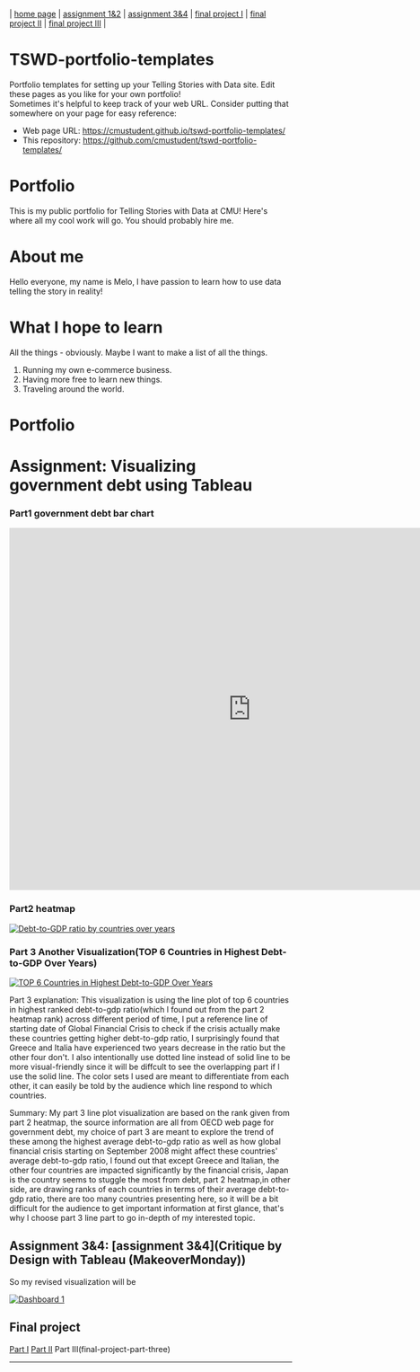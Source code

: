 | [home page](https://cmustudent.github.io/tswd-portfolio-templates/) | [assignment 1&2](XXXXX) | [assignment 3&4](MakeoverMonday) | [final project I](final-project-part-one) | [final project II](final-project-part-two) | [final project III](final-project-part-three) |

# TSWD-portfolio-templates
Portfolio templates for setting up your Telling Stories with Data site.  Edit these pages as you like for your own portfolio!  
Sometimes it's helpful to keep track of your web URL.  Consider putting that somewhere on your page for easy reference: 

- Web page URL: https://cmustudent.github.io/tswd-portfolio-templates/
- This repository: https://github.com/cmustudent/tswd-portfolio-templates/

# Portfolio
This is my public portfolio for Telling Stories with Data at CMU!  Here's where all my cool work will go.  You should probably hire me. 

# About me
Hello everyone, my name is Melo, l have passion to learn how to use data telling the story in reality!

# What I hope to learn
All the things - obviously. Maybe I want to make a list of all the things.  

1. Running my own e-commerce business.
2. Having more free to learn new things.
3. Traveling around the world.


# Portfolio

# Assignment: Visualizing government debt using Tableau
### Part1 government debt bar chart
<iframe src="https://data.oecd.org/chart/7eT4" width="860" height="645" style="border: 0" mozallowfullscreen="true" webkitallowfullscreen="true" allowfullscreen="true"><a href="https://data.oecd.org/chart/7eT4" target="_blank">OECD Chart: General government debt, Total, % of GDP, Annual, 2018</a></iframe>

### Part2 heatmap
<div class='tableauPlaceholder' id='viz1699146659681' style='position: relative'><noscript><a href='#'><img alt='Debt-to-GDP ratio by countries over years ' src='https:&#47;&#47;public.tableau.com&#47;static&#47;images&#47;De&#47;Debt-to-GDPratiobycountriesoveryears&#47;Sheet1&#47;1_rss.png' style='border: none' /></a></noscript><object class='tableauViz'  style='display:none;'><param name='host_url' value='https%3A%2F%2Fpublic.tableau.com%2F' /> <param name='embed_code_version' value='3' /> <param name='site_root' value='' /><param name='name' value='Debt-to-GDPratiobycountriesoveryears&#47;Sheet1' /><param name='tabs' value='no' /><param name='toolbar' value='yes' /><param name='static_image' value='https:&#47;&#47;public.tableau.com&#47;static&#47;images&#47;De&#47;Debt-to-GDPratiobycountriesoveryears&#47;Sheet1&#47;1.png' /> <param name='animate_transition' value='yes' /><param name='display_static_image' value='yes' /><param name='display_spinner' value='yes' /><param name='display_overlay' value='yes' /><param name='display_count' value='yes' /><param name='language' value='en-US' /><param name='filter' value='publish=yes' /></object></div>
<script type='text/javascript'>                    
  var divElement = document.getElementById('viz1699146659681');                    
  var vizElement = divElement.getElementsByTagName('object')[0];                    vizElement.style.width='100%';vizElement.style.height=(divElement.offsetWidth*0.75)+'px';                    
  var scriptElement = document.createElement('script');                    
  scriptElement.src = 'https://public.tableau.com/javascripts/api/viz_v1.js';                    vizElement.parentNode.insertBefore(scriptElement, vizElement);               
</script>

### Part 3 Another Visualization(TOP 6 Countries in Highest Debt-to-GDP Over Years)
<div class='tableauPlaceholder' id='viz1699154785688' style='position: relative'><noscript><a href='#'><img alt='TOP 6 Countries in Highest Debt-to-GDP Over Years ' src='https:&#47;&#47;public.tableau.com&#47;static&#47;images&#47;TO&#47;TOP6CountriesinHighestDebt-to-GDPOverYears&#47;Sheet1&#47;1_rss.png' style='border: none' /></a></noscript><object class='tableauViz'  style='display:none;'><param name='host_url' value='https%3A%2F%2Fpublic.tableau.com%2F' /> <param name='embed_code_version' value='3' /> <param name='site_root' value='' /><param name='name' value='TOP6CountriesinHighestDebt-to-GDPOverYears&#47;Sheet1' /><param name='tabs' value='no' /><param name='toolbar' value='yes' /><param name='static_image' value='https:&#47;&#47;public.tableau.com&#47;static&#47;images&#47;TO&#47;TOP6CountriesinHighestDebt-to-GDPOverYears&#47;Sheet1&#47;1.png' /> <param name='animate_transition' value='yes' /><param name='display_static_image' value='yes' /><param name='display_spinner' value='yes' /><param name='display_overlay' value='yes' /><param name='display_count' value='yes' /><param name='language' value='en-US' /><param name='filter' value='publish=yes' /></object></div>                
<script type='text/javascript'>                    
  var divElement = document.getElementById('viz1699154785688');                    
  var vizElement = divElement.getElementsByTagName('object')[0];                    vizElement.style.width='100%';vizElement.style.height=(divElement.offsetWidth*0.75)+'px';                   
  var scriptElement = document.createElement('script');                    
  scriptElement.src = 'https://public.tableau.com/javascripts/api/viz_v1.js';                    vizElement.parentNode.insertBefore(scriptElement, vizElement);               
</script>

Part 3 explanation:
This visualization is using the line plot of top 6 countries in highest ranked debt-to-gdp ratio(which l found out from the part 2 heatmap rank) across different period of time, l put a reference line of starting date of Global Financial Crisis to check if the crisis actually make these countries getting higher debt-to-gdp ratio, l surprisingly found that Greece and Italia have experienced two years decrease in the ratio but the other four don't.
I also intentionally use dotted line instead of solid line to be more visual-friendly since it will be diffcult to see the overlapping part if l use the solid line. The color sets l used are meant to differentiate from each other, it can easily be told by the audience which line respond to which countries.

Summary:
My part 3 line plot visualization are based on the rank given from part 2 heatmap, the source information are all from OECD web page for government debt, my choice of part 3 are meant to explore the trend of these among the highest average debt-to-gdp ratio as well as how global financial crisis starting on September 2008 might affect these countries' average debt-to-gdp ratio, l found out that except Greece and Italian, the other four countries are impacted significantly by the financial crisis, Japan is the country seems to stuggle the most from debt, part 2 heatmap,in other side, are drawing ranks of each countries in terms of their average debt-to-gdp ratio, there are too many countries presenting here, so it will be a bit difficult for the audience to get important information at first glance, that's why l choose part 3 line part to go in-depth of my interested topic.


## Assignment 3&4: [assignment 3&4](Critique by Design with Tableau (MakeoverMonday))
So my revised visualization will be
<div class='tableauPlaceholder' id='viz1699941658982' style='position: relative'><noscript><a href='#'><img alt='Dashboard 1 ' src='https:&#47;&#47;public.tableau.com&#47;static&#47;images&#47;As&#47;Assignment34fortellingstorydata&#47;Dashboard1&#47;1_rss.png' style='border: none' /></a></noscript><object class='tableauViz'  style='display:none;'><param name='host_url' value='https%3A%2F%2Fpublic.tableau.com%2F' /> <param name='embed_code_version' value='3' /> <param name='site_root' value='' /><param name='name' value='Assignment34fortellingstorydata&#47;Dashboard1' /><param name='tabs' value='no' /><param name='toolbar' value='yes' /><param name='static_image' value='https:&#47;&#47;public.tableau.com&#47;static&#47;images&#47;As&#47;Assignment34fortellingstorydata&#47;Dashboard1&#47;1.png' /> <param name='animate_transition' value='yes' /><param name='display_static_image' value='yes' /><param name='display_spinner' value='yes' /><param name='display_overlay' value='yes' /><param name='display_count' value='yes' /><param name='language' value='en-US' /><param name='filter' value='publish=yes' /></object></div> 
<script type='text/javascript'>                    
  var divElement = document.getElementById('viz1699941658982');                    
  var vizElement = divElement.getElementsByTagName('object')[0];                    
  if ( divElement.offsetWidth > 800 ) { vizElement.style.width='800px';vizElement.style.height='627px';} else if ( divElement.offsetWidth > 500 ) { vizElement.style.width='800px';vizElement.style.height='627px';} else { vizElement.style.width='100%';vizElement.style.height='727px';}                     
  var scriptElement = document.createElement('script');                    
  scriptElement.src = 'https://public.tableau.com/javascripts/api/viz_v1.js';                    
  vizElement.parentNode.insertBefore(scriptElement, vizElement);               
</script>

## Final project
[Part I](final-project-part-one)
[Part II](final-project-part-two)
Part III(final-project-part-three)

---
